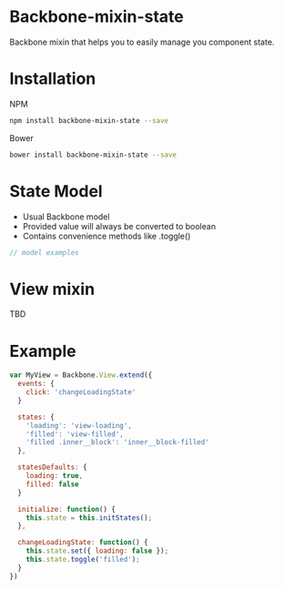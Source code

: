 # Backbone-mixin-state
Backbone mixin that helps you to easily manage you component state.

# Installation
NPM
```sh
npm install backbone-mixin-state --save
```

Bower
```sh
bower install backbone-mixin-state --save
```

# State Model

* Usual Backbone model
* Provided value will always be converted to boolean
* Contains convenience methods like .toggle()

```js
// model examples
```

# View mixin
TBD

# Example
```js
var MyView = Backbone.View.extend({
  events: {
    click: 'changeLoadingState'
  }

  states: {
    'loading': 'view-loading',
    'filled': 'view-filled',
    'filled .inner__block': 'inner__block-filled'
  },

  statesDefaults: {
    loading: true,
    filled: false
  }

  initialize: function() {
    this.state = this.initStates();
  },

  changeLoadingState: function() {
    this.state.set({ loading: false });
    this.state.toggle('filled');
  }
})
```
